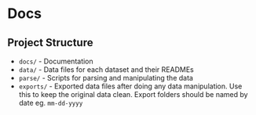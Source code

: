 # Docs

## Project Structure
* `docs/` - Documentation
* `data/` - Data files for each dataset and their READMEs
* `parse/` - Scripts for parsing and manipulating the data
* `exports/` - Exported data files after doing any data manipulation. Use this to keep the original data clean. Export folders should be named by date eg. `mm-dd-yyyy`
